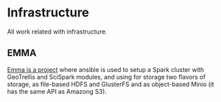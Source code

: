 # Infrastructure
All work related with infrastructure.

## EMMA
[Emma is a project](emma) where ansible is used to setup a Spark cluster with GeoTrellis and SciSpark modules, and using for storage two flavors of storage, as file-based HDFS and GlusterFS and as object-based Minio (it has the same API as Amazong S3).
